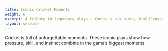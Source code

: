 ```yaml
---
title: Iconic Cricket Moments
weight: 6
excerpt: A tribute to legendary plays — Yuvraj’s six sixes, Kholi'cover drive, and more.
layout: service
---
```


Cricket is full of unforgettable moments. These iconic plays show how pressure, skill, and instinct combine in the game’s biggest moments.
